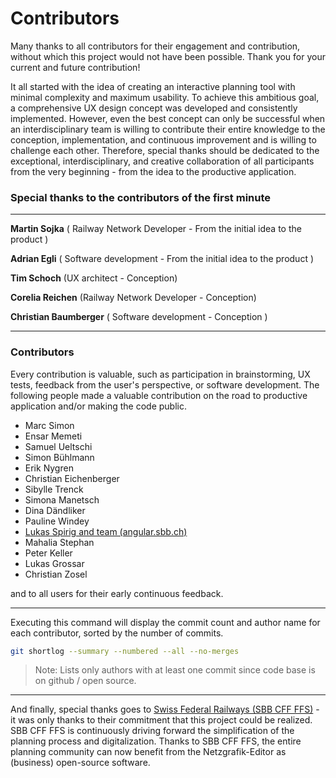 # Contributors

Many thanks to all contributors for their engagement and contribution, without which this project
would not have been possible. Thank you for your current and future contribution!

It all started with the idea of creating an interactive planning tool with minimal complexity and
maximum usability. To achieve this ambitious goal, a comprehensive UX design concept was developed
and consistently implemented. However, even the best concept can only be successful when an
interdisciplinary team is willing to contribute their entire knowledge to the conception,
implementation, and continuous improvement and is willing to challenge each other. Therefore,
special thanks should be dedicated to the exceptional, interdisciplinary, and creative collaboration
of all participants from the very beginning - from the idea to the productive application.

### Special thanks to the contributors of the first minute

---

**Martin Sojka** ( Railway Network Developer - From the initial
idea to the product )

**Adrian Egli** ( Software development - From the initial idea to the product )

**Tim Schoch** (UX architect - Conception)

**Corelia Reichen** (Railway Network Developer - Conception)

**Christian Baumberger** ( Software development - Conception )

---

### Contributors

Every contribution is valuable, such as participation in brainstorming, UX tests, feedback from the
user's perspective, or software development. The following people made a valuable contribution on
the road to productive application and/or making the code public.

- Marc Simon
- Ensar Memeti
- Samuel Ueltschi
- Simon Bühlmann
- Erik Nygren
- Christian Eichenberger
- Sibylle Trenck
- Simona Manetsch
- Dina Dändliker
- Pauline Windey
- [Lukas Spirig and team (angular.sbb.ch)](https://angular.app.sbb.ch/)
- Mahalia Stephan
- Peter Keller
- Lukas Grossar
- Christian Zosel

and to all users for their early continuous feedback.

---

Executing this command will display the commit count and author name for each contributor, sorted by
the number of commits.

```bash
git shortlog --summary --numbered --all --no-merges
```

> Note: Lists only authors with at least one commit since code base is on github / open source.

---

And finally, special thanks goes to [Swiss Federal Railways (SBB CFF FFS)](https://www.sbb.ch) - it
was only thanks to their commitment that this project could be realized. SBB CFF FFS is continuously
driving forward the simplification of the planning process and digitalization. Thanks to SBB CFF
FFS, the entire planning community can now benefit from the Netzgrafik-Editor as (business)
open-source software.
